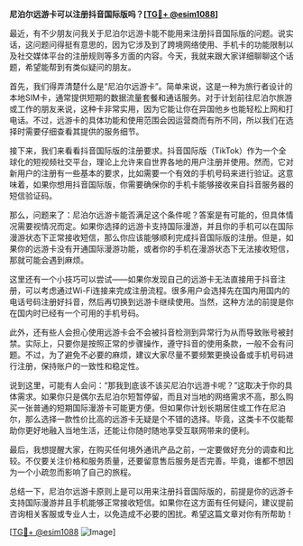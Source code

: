**尼泊尔远游卡可以注册抖音国际版吗？[[TG💪+ @esim1088](https://t.me/s/esim1088)]**

最近，有不少朋友问我关于尼泊尔远游卡能不能用来注册抖音国际版的问题。说实话，这问题问得挺有意思的，因为它涉及到了跨境网络使用、手机卡的功能限制以及社交媒体平台的注册规则等多方面的内容。今天，我就来跟大家详细聊聊这个话题，希望能帮到有类似疑问的朋友。

首先，我们得弄清楚什么是“尼泊尔远游卡”。简单来说，这是一种为旅行者设计的本地SIM卡，通常提供短期的数据流量套餐和通话服务。对于计划前往尼泊尔旅游或工作的朋友来说，这种卡非常实用，因为它能让你在异国他乡也能轻松上网和打电话。不过，远游卡的具体功能和使用范围会因运营商而有所不同，所以我们在选择时需要仔细查看其提供的服务细节。

接下来，我们来看看抖音国际版的注册要求。抖音国际版（TikTok）作为一个全球化的短视频社交平台，理论上允许来自世界各地的用户注册并使用。然而，它对新用户的注册有一些基本的要求，比如需要一个有效的手机号码来进行验证。这意味着，如果你想用抖音国际版，你需要确保你的手机卡能够接收来自抖音服务器的短信验证码。

那么，问题来了：尼泊尔远游卡能否满足这个条件呢？答案是有可能的，但具体情况需要视情况而定。如果你选择的远游卡支持国际漫游，并且你的手机可以在国际漫游状态下正常接收短信，那么你应该能够顺利完成抖音国际版的注册。但是，如果你的远游卡没有开通国际漫游功能，或者你的手机在漫游状态下无法接收短信，那就可能会遇到麻烦。

这里还有一个小技巧可以尝试——如果你发现自己的远游卡无法直接用于抖音注册，可以考虑通过Wi-Fi连接来完成注册流程。很多用户会选择先在国内用国内的电话号码注册好抖音，然后再切换到远游卡继续使用。当然，这种方法的前提是你在国内时已经有一个可用的手机号码。

此外，还有些人会担心使用远游卡会不会被抖音检测到异常行为从而导致账号被封禁。实际上，只要你是按照正常的步骤操作，遵守抖音的使用条款，一般不会有问题。不过，为了避免不必要的麻烦，建议大家尽量不要频繁更换设备或手机号码进行注册，保持账户的一致性和稳定性。

说到这里，可能有人会问：“那我到底该不该买尼泊尔远游卡呢？”这取决于你的具体需求。如果你只是偶尔去尼泊尔短暂停留，而且对当地的网络需求不高，那么购买一张普通的短期国际漫游卡可能更方便。但如果你计划长期居住或工作在尼泊尔，那么选择一款性价比高的远游卡无疑是个不错的选择。毕竟，这类卡不仅能帮助你更好地融入当地生活，还能让你随时随地享受互联网带来的便利。

最后，我想提醒大家，在购买任何境外通讯产品之前，一定要做好充分的调查和比较。不仅要关注价格和服务质量，还要留意售后服务是否完善。毕竟，谁都不想因为一个小疏忽而影响了自己的旅程。

总结一下，尼泊尔远游卡原则上是可以用来注册抖音国际版的，前提是你的远游卡支持国际漫游并且手机能够正常接收短信。如果你在这方面有任何疑问，建议提前咨询相关客服或专业人士，以免造成不必要的困扰。希望这篇文章对你有所帮助！

[[TG💪+ @esim1088](https://t.me/s/esim1088) ![Image](https://i.postimg.cc/4NQfJmqS/Snipaste-2025-05-13-00-14-12.png)]
